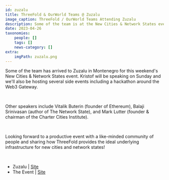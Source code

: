 ```yaml
---
id: zuzalu
title: ThreeFold & OurWorld Teams @ Zuzalu
image_caption: ThreeFold / OurWorld Teams Attending Zuzalu
description: Some of the team is at the New Cities & Network States event at Zuzalu, where Kristof will be speaking.
date: 2023-04-26
taxonomies:
    people: []
    tags: []
    news-category: []
extra:
    imgPath: zuzalu.png
---
```


Some of the team has arrived to Zuzalu in Montenegro for this weekend's New Cities & Network States event. Kristof will be speaking on Sunday and we'll also be hosting several side events including a hackathon around the Web3 Gateway.

<br/>

Other speakers include Vitalik Buterin (founder of Ethereum), Balaji Srinivasan (author of The Network State), and Mark Lutter (founder & chairman of the Charter Cities Institute).

<br/>

Looking forward to a productive event with a like-minded community of people and sharing how ThreeFold provides the ideal underlying infrastructure for new cities and network states!

<br/>

- Zuzalu | [Site](https://zuzalu.city/)
- The Event | [Site](https://lu.ma/ae66qgco)